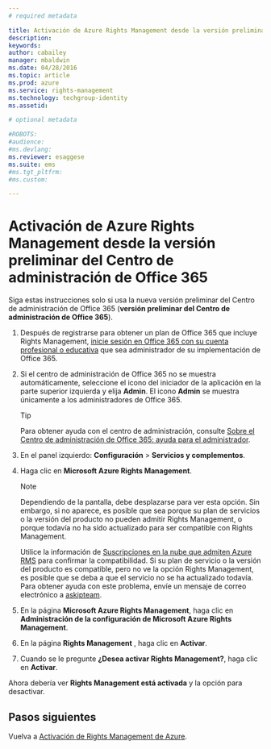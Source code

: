 ```yaml
---
# required metadata

title: Activación de Azure Rights Management desde la versión preliminar del Centro de administración de Office 365 | Azure RMS
description:
keywords:
author: cabailey
manager: mbaldwin
ms.date: 04/28/2016
ms.topic: article
ms.prod: azure
ms.service: rights-management
ms.technology: techgroup-identity
ms.assetid: 

# optional metadata

#ROBOTS:
#audience:
#ms.devlang:
ms.reviewer: esaggese
ms.suite: ems
#ms.tgt_pltfrm:
#ms.custom:

---
```


# Activación de Azure Rights Management desde la versión preliminar del Centro de administración de Office 365

Siga estas instrucciones solo si usa la nueva versión preliminar del Centro de administración de Office 365 (**versión preliminar del Centro de administración de Office 365**).

1.  Después de registrarse para obtener un plan de Office 365 que incluye Rights Management, [inicie sesión en Office 365 con su cuenta profesional o educativa](https://portal.office.com/) que sea administrador de su implementación de Office 365.

2.  Si el centro de administración de Office 365 no se muestra automáticamente, seleccione el icono del iniciador de la aplicación en la parte superior izquierda y elija **Admin**. El icono **Admin** se muestra únicamente a los administradores de Office 365.

    > [!TIP]
    > Para obtener ayuda con el centro de administración, consulte [Sobre el Centro de administración de Office 365: ayuda para el administrador](https://support.office.com/article/About-the-Office-365-admin-center-Admin-Help-58537702-d421-4d02-8141-e128e3703547).

3.  En el panel izquierdo: **Configuración** > **Servicios y complementos**.

4.  Haga clic en **Microsoft Azure Rights Management**.

    > [!NOTE]
    > Dependiendo de la pantalla, debe desplazarse para ver esta opción. Sin embargo, si no aparece, es posible que sea porque su plan de servicios o la versión del producto no pueden admitir Rights Management, o porque todavía no ha sido actualizado para ser compatible con Rights Management.
    >
    > Utilice la información de [Suscripciones en la nube que admiten Azure RMS](../get-started/requirements-subscriptions.md) para confirmar la compatibilidad. Si su plan de servicio o la versión del producto es compatible, pero no ve la opción Rights Management, es posible que se deba a que el servicio no se ha actualizado todavía. Para obtener ayuda con este problema, envíe un mensaje de correo electrónico a [askipteam](mailto:askipteam@microsoft.com?subject=I%20cannot%20activate%20RMS).

5.  En la página **Microsoft Azure Rights Management**, haga clic en **Administración de la configuración de Microsoft Azure Rights Management**.

6.  En la página **Rights Management** , haga clic en **Activar**.

7.  Cuando se le pregunte **¿Desea activar Rights Management?**, haga clic en **Activar**.

Ahora debería ver **Rights Management está activada** y la opción para desactivar.


## Pasos siguientes
Vuelva a [Activación de Rights Management de Azure](activate-service.md).



<!--HONumber=Apr16_HO3-->


